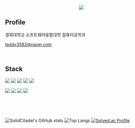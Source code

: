 <p align="center">
  <img src="https://capsule-render.vercel.app/api?type=waving&color=DADADA&height=300&section=header&text=SolidCitadel&fontSize=70" />
</p>

## Profile

경희대학교 소프트웨어융합대학 컴퓨터공학과

teddy3582@naver.com

<br> 

## Stack

<a><img src="https://img.shields.io/badge/Python-3776AB?style=flat-square&logo=Python&logoColor=ffffff"/></a>
<a><img src="https://img.shields.io/badge/Javascript-F7DF1E?style=flat-square&logo=Javascript&logoColor=000000"/></a>
<a><img src="https://img.shields.io/badge/TypeScript-3178C6?style=flat-square&logo=TypeScript&logoColor=ffffff"/></a>
<a><img src="https://img.shields.io/badge/C++-239120?style=flat-square&logo=C%2B%2B&logoColor=ffffff"/></a>
<a><img src="https://img.shields.io/badge/C%23-239120?style=flat-square&logo=Csharp&logoColor=ffffff"/></a>

<a><img src="https://img.shields.io/badge/React-61DAFB?style=flat-square&logo=React&logoColor=000000"/></a>
<a><img src="https://img.shields.io/badge/Qt-41CD52?style=flat-square&logo=QT&logoColor=ffffff"/></a>
<a><img src="https://img.shields.io/badge/Node.js-339933?style=flat-square&logo=Node.js&logoColor=ffffff"/></a>
<a><img src="https://img.shields.io/badge/MySQL-4479A1?style=flat-square&logo=MySQL&logoColor=ffffff"/></a>

<br> 
<br>
<br>

![SolidCitadel's GitHub stats](https://github-readme-stats.vercel.app/api?username=SolidCitadel&show_icons=true&theme=dark)
![Top Langs](https://github-readme-stats.vercel.app/api/top-langs/?username=SolidCitadel&layout=compact&theme=dark)
[![Solved.ac Profile](http://mazassumnida.wtf/api/generate_badge?boj=good1588)](https://solved.ac/good1588)
